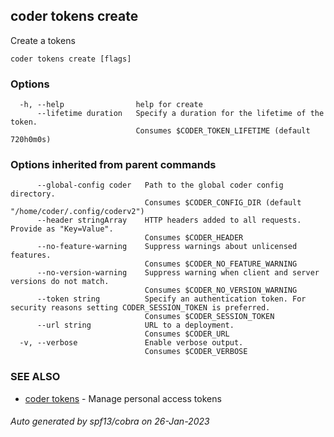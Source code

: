 ## coder tokens create

Create a tokens

```
coder tokens create [flags]
```

### Options

```
  -h, --help                help for create
      --lifetime duration   Specify a duration for the lifetime of the token.
                            Consumes $CODER_TOKEN_LIFETIME (default 720h0m0s)
```

### Options inherited from parent commands

```
      --global-config coder   Path to the global coder config directory.
                              Consumes $CODER_CONFIG_DIR (default "/home/coder/.config/coderv2")
      --header stringArray    HTTP headers added to all requests. Provide as "Key=Value".
                              Consumes $CODER_HEADER
      --no-feature-warning    Suppress warnings about unlicensed features.
                              Consumes $CODER_NO_FEATURE_WARNING
      --no-version-warning    Suppress warning when client and server versions do not match.
                              Consumes $CODER_NO_VERSION_WARNING
      --token string          Specify an authentication token. For security reasons setting CODER_SESSION_TOKEN is preferred.
                              Consumes $CODER_SESSION_TOKEN
      --url string            URL to a deployment.
                              Consumes $CODER_URL
  -v, --verbose               Enable verbose output.
                              Consumes $CODER_VERBOSE
```

### SEE ALSO

* [coder tokens](coder_tokens.md)	 - Manage personal access tokens

###### Auto generated by spf13/cobra on 26-Jan-2023
